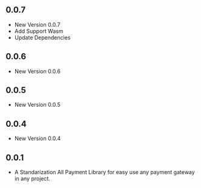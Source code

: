 ## 0.0.7

- New Version 0.0.7
- Add Support Wasm
- Update Dependencies
## 0.0.6

- New Version 0.0.6


## 0.0.5

- New Version 0.0.5


## 0.0.4

- New Version 0.0.4


## 0.0.1

- A Standarization All Payment Library for easy use any payment gateway in any project.
